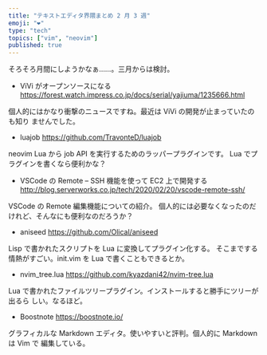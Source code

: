 ```yaml
---
title: "テキストエディタ界隈まとめ 2 月 3 週"
emoji: "❤️"
type: "tech"
topics: ["vim", "neovim"]
published: true
---
```



そろそろ月間にしようかなぁ……。三月からは検討。


* ViVi がオープンソースになる
https://forest.watch.impress.co.jp/docs/serial/yajiuma/1235666.html

個人的にはかなり衝撃のニュースですね。最近は ViVi の開発が止まっていたのも知り
ませんでした。


* luajob
https://github.com/TravonteD/luajob

neovim Lua から job API を実行するためのラッパープラグインです。
Lua でプラグインを書くなら便利かな？


* VSCode の Remote – SSH 機能を使って EC2 上で開発する
http://blog.serverworks.co.jp/tech/2020/02/20/vscode-remote-ssh/

VSCode の Remote 編集機能についての紹介。
個人的には必要なくなったのだけれど、そんなにも便利なのだろうか？


* aniseed
https://github.com/Olical/aniseed

Lisp で書かれたスクリプトを Lua に変換してプラグイン化する。
そこまでする情熱がすごい。init.vim を Lua で書くこともできるとか。


* nvim_tree.lua
https://github.com/kyazdani42/nvim-tree.lua

Lua で書かれたファイルツリープラグイン。インストールすると勝手にツリーが出るら
しい。なるほど。


* Boostnote
https://boostnote.io/

グラフィカルな Markdown エディタ。使いやすいと評判。個人的に Markdown は Vim で
編集している。
